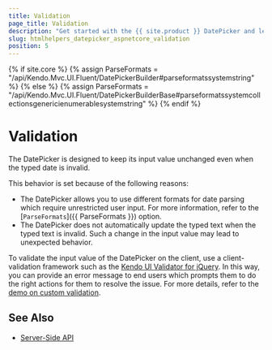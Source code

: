 ```yaml
---
title: Validation
page_title: Validation
description: "Get started with the {{ site.product }} DatePicker and learn how to implement validation rules for its input value."
slug: htmlhelpers_datepicker_aspnetcore_validation
position: 5
---
```

{% if site.core %}
    {% assign ParseFormats = "/api/Kendo.Mvc.UI.Fluent/DatePickerBuilder#parseformatssystemstring" %}
{% else %}
    {% assign ParseFormats = "/api/Kendo.Mvc.UI.Fluent/DatePickerBuilderBase#parseformatssystemcollectionsgenericienumerablesystemstring" %}
{% endif %}

# Validation

The DatePicker is designed to keep its input value unchanged even when the typed date is invalid.

This behavior is set because of the following reasons:
- The DatePicker allows you to use different formats for date parsing which require unrestricted user input. For more information, refer to the [`ParseFormats`]({{ ParseFormats }}) option.
- The DatePicker does not automatically update the typed text when the typed text is invalid. Such a change in the input value may lead to unexpected behavior.

To validate the input value of the DatePicker on the client, use a client-validation framework such as the [Kendo UI Validator for jQuery](https://docs.telerik.com/kendo-ui/controls/editors/validator/overview). In this way, you can provide an error message to end users which prompts them to do the right actions for them to resolve the issue. For more details, refer to the [demo on custom validation](https://demos.telerik.com/kendo-ui/validator/custom-validation).

## See Also

* [Server-Side API](/api/datepicker)
